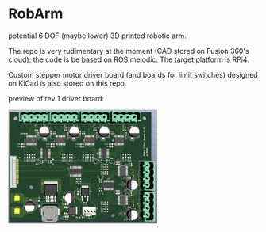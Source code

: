# RobArm

potential 6 DOF (maybe lower) 3D printed robotic arm. 

The repo is very rudimentary at the moment (CAD stored on Fusion 360's cloud); the code is be based on ROS melodic.
The target platform is RPi4.

Custom stepper motor driver board (and boards for limit switches) designed on KiCad is also stored on this repo.

preview of rev 1 driver board: 

<img src="https://github.com/grvmanda/RobArm/blob/master/robarm_pcb/motor_driver/motor_driver_pictures/3d_render.PNG" width="300">
          
